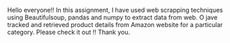 Hello everyone!! In this assignment, I have used web scrapping techniques using Beautifulsoup, pandas and numpy to extract data from web. O jave tracked and retrieved product details from Amazon website for a particular category. Please check it out !! Thank you.
